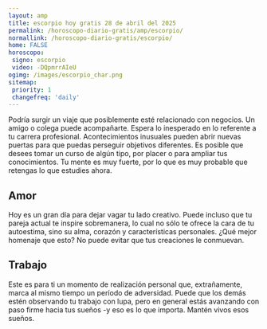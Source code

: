 ```yaml
---
layout: amp
title: escorpio hoy gratis 28 de abril del 2025 
permalink: /horoscopo-diario-gratis/amp/escorpio/
normallink: /horoscopo-diario-gratis/escorpio/
home: FALSE
horoscopo:
 signo: escorpio
 video: -DQpmrrAIeU
ogimg: /images/escorpio_char.png
sitemap:
 priority: 1
 changefreq: 'daily'
---
```



Podría surgir un viaje que posiblemente esté relacionado con negocios. Un amigo o colega puede acompañarte. Espera lo inesperado en lo referente a tu carrera profesional. Acontecimientos inusuales pueden abrir nuevas puertas para que puedas perseguir objetivos diferentes. Es posible que desees tomar un curso de algún tipo, por placer o para ampliar tus conocimientos. Tu mente es muy fuerte, por lo que es muy probable que retengas lo que estudies ahora.

## Amor

Hoy es un gran día para dejar vagar tu lado creativo. Puede incluso que tu pareja actual te inspire sobremanera, lo cual no sólo te ofrece la cara de tu autoestima, sino su alma, corazón y características personales. ¿Qué mejor homenaje que esto? No puede evitar que tus creaciones le conmuevan.

## Trabajo

Este es para ti un momento de realización personal que, extrañamente, marca al mismo tiempo un período de adversidad. Puede que los demás estén observando tu trabajo con lupa, pero en general estás avanzando con paso firme hacia tus sueños -y eso es lo que importa. Mantén vivos esos sueños.
